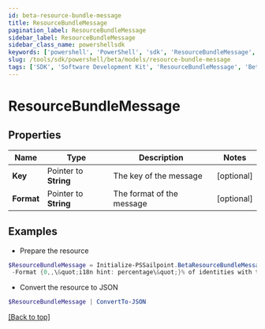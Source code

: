 ```yaml
---
id: beta-resource-bundle-message
title: ResourceBundleMessage
pagination_label: ResourceBundleMessage
sidebar_label: ResourceBundleMessage
sidebar_class_name: powershellsdk
keywords: ['powershell', 'PowerShell', 'sdk', 'ResourceBundleMessage', 'BetaResourceBundleMessage'] 
slug: /tools/sdk/powershell/beta/models/resource-bundle-message
tags: ['SDK', 'Software Development Kit', 'ResourceBundleMessage', 'BetaResourceBundleMessage']
---
```



# ResourceBundleMessage

## Properties

Name | Type | Description | Notes
------------ | ------------- | ------------- | -------------
**Key** |  Pointer to **String** | The key of the message | [optional] 
**Format** |  Pointer to **String** | The format of the message | [optional] 

## Examples

- Prepare the resource
```powershell
$ResourceBundleMessage = Initialize-PSSailpoint.BetaResourceBundleMessage  -Key recommender-api.V2_WEIGHT_FEATURE_PRODUCT_INTERPRETATION_LOW `
 -Format {0,,\&quot;i18n hint: percentage\&quot;}% of identities with the same {1,,\&quot;i18n hint: name of category feature\&quot;} have this access. This information had a low impact on the overall score.
```

- Convert the resource to JSON
```powershell
$ResourceBundleMessage | ConvertTo-JSON
```


[[Back to top]](#) 

